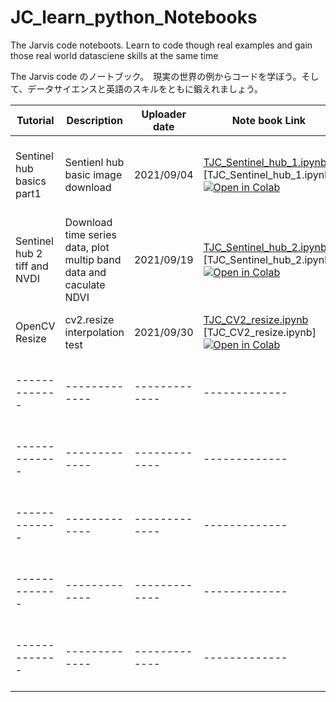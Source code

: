 # JC_learn_python_Notebooks

<pr> The Jarvis code noteboots. Learn to code though real examples and gain those real world datasciene skills at the same time</pr>

<pr> The Jarvis code のノートブック。　現実の世界の例からコードを学ぼう。そして、データサイエンスと英語のスキルをともに鍛えれましょう。</pr>




| Tutorial | Description | Uploader date | Note book Link | blog Link | Video Link |
| ------------- | ------------- | ------------- | ------------- | ------------- | ------------- |
| Sentinel hub basics part1 | Sentienl hub basic image download | 2021/09/04 | <a href="https://github.com/JarvisSan22/JC_learn_python_Notebooks/blob/main/TJC_Sentinel_hub_1.ipynb" download="TJC_Sentinel_hub_1.ipynb">TJC_Sentinel_hub_1.ipynb</a> [TJC_Sentinel_hub_1.ipynb] [![Open in Colab](https://colab.research.google.com/assets/colab-badge.svg)](https://colab.research.google.com/drive/1a1dU4hRnfp5JG8jAvgLVUdmvp1wbpWwT?usp=sharing) | [Blog link for API set up](https://jarvisjapan.com/2021/09/04/sentinel-hub-1create-a-api-code-and-basic-download%e3%80%80english-%e3%81%a8%e6%97%a5%e6%9c%ac%e8%aa%9e/) | In the works |
| Sentinel hub 2 tiff and NVDI | Download time series data, plot multip band data and caculate NDVI | 2021/09/19 |  <a href="https://github.com/JarvisSan22/JC_learn_python_Notebooks/blob/main/TJC_Sentinel_hub_2.ipynb" download="TJC_Sentinel_hub_2.ipynb">TJC_Sentinel_hub_2.ipynb</a> [TJC_Sentinel_hub_2.ipynb] [![Open in Colab](https://colab.research.google.com/assets/colab-badge.svg)](https://colab.research.google.com/drive/1Xp5FrGiPB8ia5-mRl0nunteM244hDh2M?usp=sharing)  | [日本語版](https://jarvisjapan.com/2021/09/19/sentinel-hub-2-%e6%97%a5%e6%9c%ac%e8%aa%9e%e7%89%88%e4%ba%ba%e5%b7%a5%e8%a1%9b%e6%98%9f%e7%94%bb%e5%83%8f%e3%81%ae%e6%99%82%e7%b3%bb%e5%88%97%e3%83%90%e3%83%b3%e3%83%89%e3%81%ae%e3%83%87%e3%83%bc/)　| ------------- |
| OpenCV Resize  | cv2.resize interpolation test | 2021/09/30 | <a href="https://github.com/JarvisSan22/JC_learn_python_Notebooks/blob/main/TJC_CV2_resize.ipynb" download="TJC_CV2_resize.ipynb">TJC_CV2_resize.ipynb</a> [TJC_CV2_resize.ipynb] [![Open in Colab](https://colab.research.google.com/assets/colab-badge.svg)](https://colab.research.google.com/drive/1a1dU4hRnfp5JG8jAvgLVUdmvp1wbpWwT?usp=sharing)  | [日本語版](https://jarvisjapan.com/2021/09/30/python-open-cv-resize-%ef%bc%88%e6%97%a5%e6%9c%ac%e8%aa%9e%ef%bc%89/) | ------------- |
| ------------- | ------------- | ------------- | ------------- | ------------- | ------------- |
| ------------- | ------------- | ------------- | ------------- | ------------- | ------------- |
| ------------- | ------------- | ------------- | ------------- | ------------- | ------------- |
| ------------- | ------------- | ------------- | ------------- | ------------- | ------------- |
| ------------- | ------------- | ------------- | ------------- | ------------- | ------------- |



